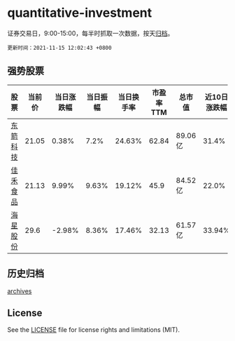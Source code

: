 # quantitative-investment

证券交易日，9:00-15:00，每半时抓取一次数据，按天[归档](archives)。

`更新时间：2021-11-15 12:02:43 +0800`

## 强势股票

|股票|当前价|当日涨跌幅|当日振幅|当日换手率|市盈率TTM|总市值|近10日涨跌幅|
|----|----|----|----|----|----|----|----|
|[东箭科技](https://xueqiu.com/S/SZ300978)|21.05|0.38%|7.2%|24.63%|62.84|89.06亿|31.4%|
|[佳禾食品](https://xueqiu.com/S/SH605300)|21.13|9.99%|9.63%|19.12%|45.9|84.52亿|22.0%|
|[海星股份](https://xueqiu.com/S/SH603115)|29.6|-2.98%|8.36%|17.46%|32.13|61.57亿|33.94%|

## 历史归档

[archives](archives)

## License

See the [LICENSE](LICENSE) file for license rights and limitations (MIT).